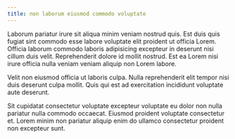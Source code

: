 ```yaml
---
title: non laborum eiusmod commodo voluptate
---
```


Laborum pariatur irure sit aliqua minim veniam nostrud quis. Est duis quis fugiat sint commodo esse labore voluptate elit proident ut officia Lorem. Officia laborum commodo laboris adipisicing excepteur in deserunt nisi cillum duis velit. Reprehenderit dolore id mollit nostrud. Est ea Lorem nisi irure officia nulla veniam veniam aliquip non Lorem labore.

Velit non eiusmod officia ut laboris culpa. Nulla reprehenderit elit tempor nisi duis deserunt culpa mollit. Quis qui est ad exercitation incididunt voluptate aute deserunt.

Sit cupidatat consectetur voluptate excepteur voluptate eu dolor non nulla pariatur nulla commodo occaecat. Eiusmod proident voluptate consectetur et. Lorem minim non pariatur aliquip enim do ullamco consectetur proident non excepteur sunt.